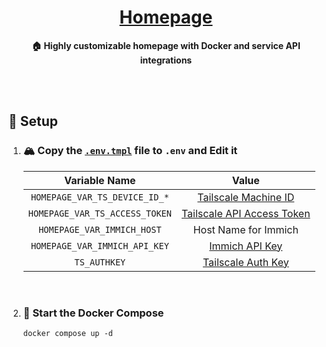 <h1 align="center"><a href="https://gethomepage.dev">Homepage</a></h1>

<div align="center">

**🏠 Highly customizable homepage with Docker and service API integrations**

</div>

<br /><br />

## 🔧 Setup

1. ### 🏔️ Copy the [`.env.tmpl`](./.env.tmpl) file to `.env` and Edit it

   |         Variable Name          |            Value             |
   | :----------------------------: | :--------------------------: |
   | `HOMEPAGE_VAR_TS_DEVICE_ID_*`  |    [Tailscale Machine ID]    |
   | `HOMEPAGE_VAR_TS_ACCESS_TOKEN` | [Tailscale API Access Token] |
   |   `HOMEPAGE_VAR_IMMICH_HOST`   |     Host Name for Immich     |
   | `HOMEPAGE_VAR_IMMICH_API_KEY`  |       [Immich API Key]       |
   |          `TS_AUTHKEY`          |     [Tailscale Auth Key]     |

   [Tailscale Machine ID]: https://login.tailscale.com/admin/machines
   [Tailscale API Access Token]: https://login.tailscale.com/admin/settings/keys
   [Immich API Key]: https://immich.app/docs/features/command-line-interface#obtain-the-api-key
   [Tailscale Auth Key]: https://login.tailscale.com/admin/settings/keys

   <br />

2. ### 🚀 Start the Docker Compose

   ```shell
   docker compose up -d
   ```
